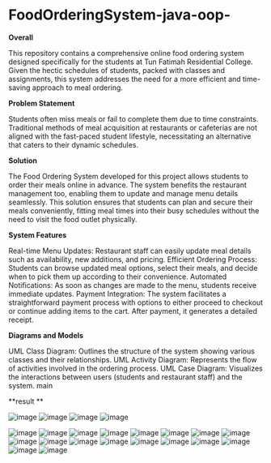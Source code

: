 # FoodOrderingSystem-java-oop-
**Overall**

This repository contains a comprehensive online food ordering system designed specifically for the students at Tun Fatimah Residential College. Given the hectic schedules of students, packed with classes and assignments, this system addresses the need for a more efficient and time-saving approach to meal ordering.

**Problem Statement**

Students often miss meals or fail to complete them due to time constraints. Traditional methods of meal acquisition at restaurants or cafeterias are not aligned with the fast-paced student lifestyle, necessitating an alternative that caters to their dynamic schedules.

**Solution**

The Food Ordering System developed for this project allows students to order their meals online in advance. The system benefits the restaurant management too, enabling them to update and manage menu details seamlessly. This solution ensures that students can plan and secure their meals conveniently, fitting meal times into their busy schedules without the need to visit the food outlet physically.

**System Features**

Real-time Menu Updates: Restaurant staff can easily update meal details such as availability, new additions, and pricing.
Efficient Ordering Process: Students can browse updated meal options, select their meals, and decide when to pick them up according to their convenience.
Automated Notifications: As soon as changes are made to the menu, students receive immediate updates.
Payment Integration: The system facilitates a straightforward payment process with options to either proceed to checkout or continue adding items to the cart. After payment, it generates a detailed receipt.

**Diagrams and Models**

UML Class Diagram: Outlines the structure of the system showing various classes and their relationships.
UML Activity Diagram: Represents the flow of activities involved in the ordering process.
UML Case Diagram: Visualizes the interactions between users (students and restaurant staff) and the system.
 main 

**result **


![image](https://github.com/Salahaldeen-code/FoodOrderingSystem-java-oop-/assets/143083144/ccc3eda7-9a13-4e1a-a58e-5f390ee5c959)
![image](https://github.com/Salahaldeen-code/FoodOrderingSystem-java-oop-/assets/143083144/774b6d47-5f42-4823-9a82-dab664d833b7)
![image](https://github.com/Salahaldeen-code/FoodOrderingSystem-java-oop-/assets/143083144/8f617b25-e7b0-465c-aac1-c541b45d024a)
![image](https://github.com/Salahaldeen-code/FoodOrderingSystem-java-oop-/assets/143083144/37ebe6e1-72d0-49ff-90c5-3b55a9e52ee8)

![image](https://github.com/Salahaldeen-code/FoodOrderingSystem-java-oop-/assets/143083144/ad58455f-daee-420d-b470-44ac0ea49459)
![image](https://github.com/Salahaldeen-code/FoodOrderingSystem-java-oop-/assets/143083144/ac5049ce-ac0f-46c8-979c-b8c03f82a166)
![image](https://github.com/Salahaldeen-code/FoodOrderingSystem-java-oop-/assets/143083144/4a0f47a6-f69a-4a4a-84ab-92aa833ac713)
![image](https://github.com/Salahaldeen-code/FoodOrderingSystem-java-oop-/assets/143083144/01895cbe-1f8d-4667-85b3-45926954c1c8)
![image](https://github.com/Salahaldeen-code/FoodOrderingSystem-java-oop-/assets/143083144/c6035cbd-dd80-47f6-8b34-c1fbd24e8783)
![image](https://github.com/Salahaldeen-code/FoodOrderingSystem-java-oop-/assets/143083144/0a5e4611-6f43-41a7-b010-6bae56396a46)
![image](https://github.com/Salahaldeen-code/FoodOrderingSystem-java-oop-/assets/143083144/e46b448a-2629-4174-a4e8-79b9bae6b5a5)
![image](https://github.com/Salahaldeen-code/FoodOrderingSystem-java-oop-/assets/143083144/4a733594-31f0-4449-a8b0-0d98d02397da)
![image](https://github.com/Salahaldeen-code/FoodOrderingSystem-java-oop-/assets/143083144/33f8b968-cecb-42cd-9af1-3b56deff35d1)
![image](https://github.com/Salahaldeen-code/FoodOrderingSystem-java-oop-/assets/143083144/147eb7e2-873e-41bf-8ba3-1631c8d979c5)
![image](https://github.com/Salahaldeen-code/FoodOrderingSystem-java-oop-/assets/143083144/050d84b2-759d-4e09-b008-ea1a57c298c5)
![image](https://github.com/Salahaldeen-code/FoodOrderingSystem-java-oop-/assets/143083144/9f6789f5-7a32-4803-be00-d3617d31c5f4)
![image](https://github.com/Salahaldeen-code/FoodOrderingSystem-java-oop-/assets/143083144/2a60f8b9-63f8-4659-9871-0d812b922fbb)
![image](https://github.com/Salahaldeen-code/FoodOrderingSystem-java-oop-/assets/143083144/4374438f-eaeb-4854-b050-5ee684b46713)
![image](https://github.com/Salahaldeen-code/FoodOrderingSystem-java-oop-/assets/143083144/c7bcbdd8-0857-469e-9620-9a0693dd08a3)
![image](https://github.com/Salahaldeen-code/FoodOrderingSystem-java-oop-/assets/143083144/03feea83-6162-454b-8701-f76b2f60c6e8)
![image](https://github.com/Salahaldeen-code/FoodOrderingSystem-java-oop-/assets/143083144/21ead7c3-510b-45a6-bbcb-bbc501a9371c)
![image](https://github.com/Salahaldeen-code/FoodOrderingSystem-java-oop-/assets/143083144/c2b871d3-c04f-434c-b58e-be2d4ee92284)

